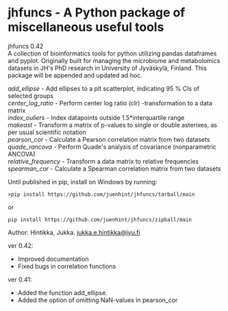 # jhfuncs - A Python package of miscellaneous useful tools
jhfuncs 0.42    
A collection of bioinformatics tools for python utilizing pandas dataframes and pyplot. Originally built for managing the microbiome and metabolomics datasets in JH's PhD research in University of Jyväskylä, Finland. This package will be appended and updated ad hoc.

_add_ellipse_ - Add ellipses to a plt scatterplot, indicating 95 % CIs of selected groups    
_center_log_ratio_ - Perform center log ratio (clr) -transformation to a data matrix    
_index_ouliers_ - Index datapoints outside 1.5*interquartile range    
_makeast_ - Transform a matrix of p-values to single or double asterixes, as per usual scientific notation    
_pearson_cor_ - Calculate a Pearson correlation matrix from two datasets    
_quade_rancova_ - Perform Quade's analysis of covariance (nonparametric ANCOVA)    
_relative_frequency_ - Transform a data matrix to relative frequencies    
_spearman_cor_ - Calculate a Spearman correlation matrix from two datasets    

Until published in pip, install on Windows by running:
```
>pip install https://github.com/juenhint/jhfuncs/tarball/main
```
or
```
pip install https://github.com/juenhint/jhfuncs/zipball/main  
```
Author: Hintikka, Jukka. jukka.e.hintikka@jyu.fi

ver 0.42:
- Improved documentation
- Fixed bugs in correlation functions

ver 0.41:
- Added the function add_ellipse. 
- Added the option of omitting NaN-values in pearson_cor
